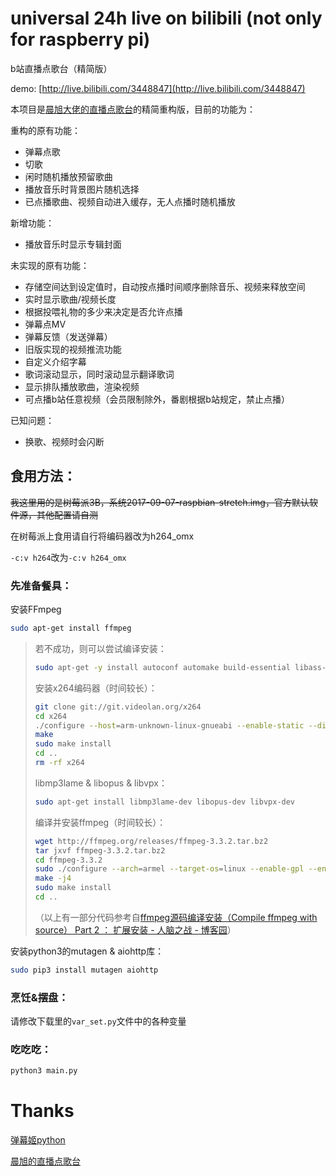 # universal 24h live on bilibili (not only for raspberry pi)

b站直播点歌台（精简版）

demo: [http://live.bilibili.com/3448847](http://live.bilibili.com/3448847)

本项目是[晨旭大佬的直播点歌台](https://github.com/chenxuuu/24h-raspberry-live-on-bilibili)的精简重构版，目前的功能为：

重构的原有功能：
- 弹幕点歌
- 切歌
- 闲时随机播放预留歌曲
- 播放音乐时背景图片随机选择
- 已点播歌曲、视频自动进入缓存，无人点播时随机播放

新增功能：
- 播放音乐时显示专辑封面

未实现的原有功能：
- 存储空间达到设定值时，自动按点播时间顺序删除音乐、视频来释放空间
- 实时显示歌曲/视频长度
- 根据投喂礼物的多少来决定是否允许点播
- 弹幕点MV
- 弹幕反馈（发送弹幕）
- 旧版实现的视频推流功能
- 自定义介绍字幕
- 歌词滚动显示，同时滚动显示翻译歌词
- 显示排队播放歌曲，渲染视频
- 可点播b站任意视频（会员限制除外，番剧根据b站规定，禁止点播）


已知问题：

- 换歌、视频时会闪断

## 食用方法：

~~我这里用的是树莓派3B，系统2017-09-07-raspbian-stretch.img，官方默认软件源，其他配置请自测~~

在树莓派上食用请自行将编码器改为h264_omx

`-c:v h264`改为`-c:v h264_omx`

### 先准备餐具：

安装FFmpeg
```Bash
sudo apt-get install ffmpeg
```

>若不成功，则可以尝试编译安装：
>
>```Bash
>sudo apt-get -y install autoconf automake build-essential libass-dev libfreetype6-dev libtheora-dev libtool libvorbis-dev pkg-config texinfo wget zlib1g-dev
>```
>
>安装x264编码器（时间较长）：
>
>```Bash
>git clone git://git.videolan.org/x264
>cd x264
>./configure --host=arm-unknown-linux-gnueabi --enable-static --disable-opencl
>make
>sudo make install
>cd ..
>rm -rf x264
>```
>
>libmp3lame & libopus & libvpx：
>
>```Bash
>sudo apt-get install libmp3lame-dev libopus-dev libvpx-dev
>```
>
>编译并安装ffmpeg（时间较长）：
>
>```Bash
>wget http://ffmpeg.org/releases/ffmpeg-3.3.2.tar.bz2
>tar jxvf ffmpeg-3.3.2.tar.bz2
>cd ffmpeg-3.3.2
>sudo ./configure --arch=armel --target-os=linux --enable-gpl --enable-libx264 --enable-nonfree --enable-libass --enable-libfreetype  --enable-omx --enable-omx-rpi --enable-encoder=h264_omx --enable-mmal --enable-hwaccel=h264_mmal --enable-decoder=h264_mmal
>make -j4
>sudo make install
>cd ..
>```
>
>（以上有一部分代码参考自[ffmpeg源码编译安装（Compile ffmpeg with source）  Part 2 ： 扩展安装 - 人脑之战 - 博客园](http://www.cnblogs.com/yaoz/p/6944942.html)）

安装python3的mutagen & aiohttp库：

```Bash
sudo pip3 install mutagen aiohttp
```

### 烹饪&摆盘：

请修改下载里的`var_set.py`文件中的各种变量

### 吃吃吃：

```Bash
python3 main.py
```

# Thanks

[弹幕姬python](https://github.com/lyyyuna/bilibili_danmu)

[晨旭的直播点歌台](https://github.com/chenxuuu/24h-raspberry-live-on-bilibili)

